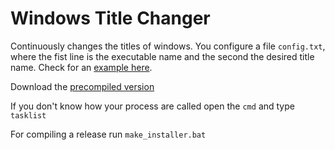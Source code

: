 ﻿# Windows Title Changer

Continuously changes the titles of windows. You configure a file `config.txt`, where the fist line is the executable name
and the second the desired title name. Check for an [example here](/WindowsTitleChanger/config.txt).

Download the [precompiled version](http://github.com/hernanex3/WindowsTitleChanger/releases)

If you don't know how your process are called open the `cmd` and type `tasklist`

For compiling a release run `make_installer.bat`